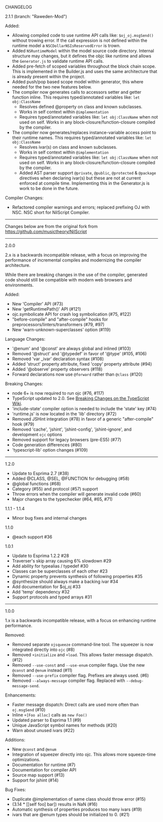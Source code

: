 CHANGELOG

2.1.1 (branch: "Raweden-Mod")

Added:
 - Allowing compiled code to use runtime API calls like: `$oj_oj.msgSend()` without trowing error. 
   If the call expression is not defined within the runtime model a `NSCDollarNSIsReservedError` is trown.
 - Added `NSRuntimeModel` within the model source code directory. Internal structure may changes, but it defines the 
   objc like runtime and allows the `Generator.js` to validate runtime API calls.
 - Added pre-fetch of scoped variables throughout the block chain scope. This is implemented in the Builder.js and uses the same architecture that is already present within the project. 
 - Added push/pop based scope model within generator, this where needed for the two new features below.
 - The compiler now generates calls to accessors setter and getter function inline. This requires typed/annotated variables like: `let obj:ClassName`
    - Resolves defined @property on class and known subclasses.
    - Works in self context within `@implementation`
    - Requires typed/annotated variables like: `let obj:ClassName` when not used on self. Works in any block-closure/function-closure compiled by the compiler.
 - The compiler now generates/replaces instance-variable access point to their runtime names. This requires typed/annotated variables like: `let obj:ClassName`
    - Resolves ivar(s) on class and known subclasses.
    - Works in self context within `@implementation`
    - Requires typed/annotated variables like: `let obj:ClassName` when not used on self. Works in any block-closure/function-closure compiled by the compiler.
    - Added AST parser support `@private`, `@public`, `@protected` & `@package` directives when declaring ivar(s) but these are not at current enforced at compile time. Implementing this
      in the Generator.js is work to be done in the future.

Compiler Changes:
 - Refactored compiler warnings and errors; replaced prefixing OJ with NSC. NSC short for NilScript Compiler.

---

Changes below are from the original fork from https://github.com/musictheory/NilScript

--- 

2.0.0

2.x is a backwards incompatible release, with a focus on improving the performance of incremental compiles
and modernizing the compiler architecture.

While there are breaking changes in the use of the compiler, generated code should still be compatible
with modern web browsers and environments.

Added:
  - New 'Compiler' API (#73)
  - New 'getRuntimePath()' API (#121)
  - ojc.symbolicate API for crash log symbolication (#75, #122)
  - "before-compile" and "after-compile" hooks for preprocessors/linters/transformers (#79, #97)
  - New 'warn-unknown-superclasses' option (#119)

Language Changes:
  - '@enum' and '@const' are always global and inlined (#103)
  - Removed '@struct' and '@typedef' in favor of '@type' (#105, #106)
  - Removed 'var _ivar' declaration syntax (#108)
  - Added 'struct' property attribute, fixed 'copy' property attribute (#94)
  - Added '@observe' property observers (#118)
  - Forward declarations now use `@forward` rather than `@class` (#120)

Breaking Changes:
  - node 6+ is now required to run ojc (#76, #117)
  - TypeScript updated to 2.0. See [Breaking Changes on the TypeScript Wiki](https://github.com/Microsoft/TypeScript/wiki/Breaking-Changes).
  - 'include-state' compiler option is needed to include the 'state' key (#74)
  - 'runtime.js' is now located in the 'lib' directory (#72)
  - Removed JSHint integration (#78) in favor of a generic "after-compile" hook (#79)
  - Removed 'cache', 'jshint', 'jshint-config', 'jshint-ignore', and development `ojc` options
  - Removed support for legacy browsers (pre-ES5) (#77)
  - Code generation differences (#80)
  - 'typescript-lib' option changes (#109)

---

1.2.0
- Update to Esprima 2.7 (#38)
- Added @CLASS, @SEL, @FUNCTION for debugging (#58)
- @global functions (#68)
- Category (#55) and protocol (#57) support
- Throw errors when the compiler will generate invalid code (#60)
- Major changes to the typechecker (#64, #65, #71)

1.1.1 - 1.1.4
- Minor bug fixes and internal changes

1.1.0
- @each support #36

1.0.1
- Update to Esprima 1.2.2 #28
- Traverser's skip array causing 6% slowdown #29
- Add ability for typealias / typedef #30
- Classes can be superclasses of each other #23
- Dynamic property prevents synthesis of following properties #35
- @synthesize should always make a backing ivar #34
- Add documentation for $oj_oj #33
- Add 'temp' dependency #32
- Support protocols and typed arrays #31

---

1.0.0

1.x is a backwards incompatible release, with a focus on enhancing runtime performance.

Removed:

  - Removed separate `ojsqueeze` command-line tool.  The squeezer is now integrated directly into `ojc` (#8)
  - Removed `+initialize` and `+load`.  This allows faster message dispatch.  (#12)
  - Removed `--use-const` and `--use-enum` compiler flags.  Use the new `@const` and `@enum` instead (#11) 
  - Removed `--use-prefix` compiler flag.  Prefixes are always used.  (#6)
  - Removed `--always-message` compiler flag.  Replaced with `--debug-message-send`.

Enhancements:

  - Faster message dispatch:  Direct calls are used more often than `oj.msgSend` (#10)
  - Inline `+[Foo alloc]` calls as `new Foo()`
  - Updated parser to Esprima 1.1 (#9)
  - Unique JavaScript symbol names for methods (#20)
  - Warn about unused ivars (#22)

Additions:

  - New `@const` and `@enum`
  - Integration of squeezer directly into ojc.  This allows more squeeze-time optimizations.
  - Documentation for runtime (#7)
  - Documentation for compiler API
  - Source map support (#13)
  - Support for jshint (#14)

Bug Fixes:

  - Duplicate @implementation of same class should throw error (#15)
  - (3.14 * [[self foo] bar]) results in NaN (#16)
  - Automatic synthesis of properties produces too many ivars (#19)
  - ivars that are @enum types should be initialized to 0. (#21)
